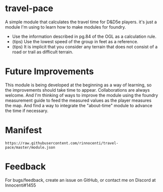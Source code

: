 # travel-pace
A simple module that calculates the travel time for D&amp;D5e players. it's just a module I'm using to learn how to make modules for foundry.

- Use the information described in pg.84 of the OGL as a calculation rule.
- (tips) Use the lowest speed of the group in feet as a reference.
- (tips) It is implicit that you consider any terrain that does not consist of a road or trail as difficult terrain.

# Future Improvements
This module is being developed at the beginning as a way of learning, so the improvements should take time to appear.
Collaborations are always welcome.
And I'm thinking of ways to improve the module using the foundry measurement guide to feed the measured values as the player measures the map.
And find a way to integrate the "about-time" module to advance the time if necessary.

# Manifest
`https://raw.githubusercontent.com/rinnocenti/travel-pace/master/module.json`

# Feedback
For bugs/feedback, create an issue on GitHub, or contact me on Discord at Innocenti#1455